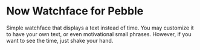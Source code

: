 # Now Watchface for Pebble


Simple watchface that displays a text instead of time. You may customize it to have your own text, or even motivational small phrases. However, if you want to see the time, just shake your hand.

